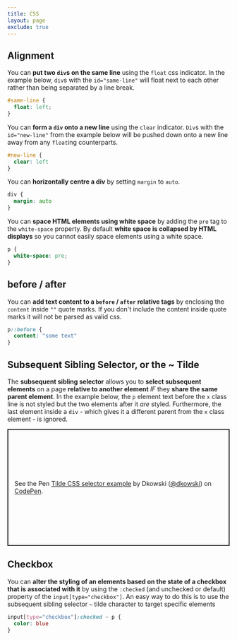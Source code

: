 ```yaml
---
title: CSS
layout: page
exclude: true
---
```


## Alignment

You can **put two `div`s on the same line** using the `float` css indicator. In the example below, `div`s with the `id="same-line"` will float next to each other rather than being separated by a line break.
```css
#same-line {
  float: left;
}
```

You can **form a `div` onto a new line** using the `clear` indicator. `Div`s with the `id="new-line"` from the example below will be pushed down onto a new line away from any `float`ing counterparts.
```css
#new-line {
  clear: left
}
```

You can **horizontally centre a div** by setting `margin` to `auto`.
```css
div {
  margin: auto
}
```

You can **space HTML elements using white space** by adding the `pre` tag to the `white-space` property. By default **white space is collapsed by HTML displays** so you cannot easily space elements using a white space.
```css
p {
  white-space: pre;
}
```

## before / after

You can **add text content to a `before` / `after` relative tags** by enclosing the `content` inside `""` quote marks. If you don't include the content inside quote marks it will not be parsed as valid css.
```css
p::before {
  content: "some text"
}
```

## Subsequent Sibling Selector, or the ~ Tilde

The **subsequent sibling selector** allows you to **select subsequent elements** on a page **relative to another element** *IF* they **share the same parent element**. In the example below, the `p` element text before the `x` class line is not styled but the two elements after it *are* styled. Furthermore, the last element inside a `div` - which gives it a different parent from the `x` class element - is ignored.

<p class="codepen" data-height="265" data-theme-id="light" data-default-tab="css,result" data-user="dkowski" data-slug-hash="abJxZMx" style="height: 265px; box-sizing: border-box; display: flex; align-items: center; justify-content: center; border: 2px solid; margin: 1em 0; padding: 1em;" data-pen-title="Tilde CSS selector example">
  <span>See the Pen <a href="https://codepen.io/dkowski/pen/abJxZMx">
  Tilde CSS selector example</a> by Dkowski (<a href="https://codepen.io/dkowski">@dkowski</a>)
  on <a href="https://codepen.io">CodePen</a>.</span>
</p>
<script async src="https://cpwebassets.codepen.io/assets/embed/ei.js"></script>

## Checkbox

You can **alter the styling of an elements based on the state of a checkbox that is associated with it** by using the `:checked` (and unchecked or default) property of the `input[type="checkbox"]`. An easy way to do this is to use the subsequent sibling selector `~` tilde character to target specific elements
```css
input[type="checkbox"]:checked ~ p {
  color: blue
}
```

<!--stackedit_data:
eyJoaXN0b3J5IjpbLTE1NzgxNjg4MzMsMTcyMTI2NDA4NCw3MT
AwNDM0NjksMjAyMDgxNzc4OCwtMTg1MTEwMzc3MCwtNDcwMjc1
NTk4XX0=
-->